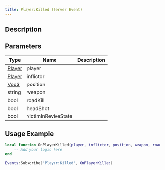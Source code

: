 ```yaml
---
title: Player:Killed (Server Event)
---
```

## Description

## Parameters

| Type                                  | Name                | Description |
| ------------------------------------- | ------------------- | ----------- |
| [Player](/vext/ref/server/class/player) | player              |             |
| [Player](/vext/ref/server/class/player) | inflictor           |             |
| [Vec3](/vext/ref/shared/class/vec3)     | position            |             |
| string                                | weapon              |             |
| bool                                  | roadKill            |             |
| bool                                  | headShot            |             |
| bool                                  | victimInReviveState |             |

## Usage Example

``` lua
local function OnPlayerKilled(player, inflictor, position, weapon, roadKill, headShot, victimInReviveState)
    -- Add your logic here
end

Events:Subscribe('Player:Killed', OnPlayerKilled)
```
